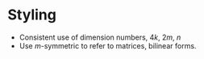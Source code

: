 # Styling 

* Consistent use of dimension numbers, $4k$, $2m$, $n$
* Use $m$-symmetric to refer to matrices, bilinear forms.
